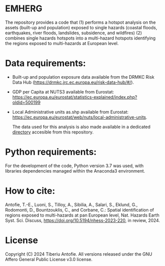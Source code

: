 # EMHERG


The repository provides a code that (1) performs a hotspot analysis on the assets (built-up and population) exposed to single hazards (coastal floods, earthquakes, river floods, landslides, subsidence, and wildfires) (2) combines single hazards hotspots into a multi-hazard hotspots identifying the regions exposed to multi-hazards at European level.
# Data requirements:
- Built-up and population exposure data available from the DRMKC Risk Data Hub (https://drmkc.jrc.ec.europa.eu/risk-data-hub/#/).
- GDP per Capita at NUTS3 available from Eurostat: https://ec.europa.eu/eurostat/statistics-explained/index.php?oldid=500199
- Local Administrative units as.shp available from Eurostat: https://ec.europa.eu/eurostat/web/nuts/local-administrative-units.

  The data used for this analysis is also made available in a dedicated [directory](https://github.com/Tiberiu-79/Spatial-identification-of-regions-exposed-to-multi-hazards-at-pan-European-level-EMHERG-/tree/main/Data_MH) accesible from this repository. 
# Python requirements:
For the development of the code, Python version 3.7 was used,  with libraries dependencies managed within the Anaconda3 environment.

# How to cite:
Antofie, T.-E., Luoni, S., Tilloy, A., Sibilia, A., Salari, S., Eklund, G., Rodomonti, D., Bountzouklis, C., and Corbane, C.: Spatial identification of regions exposed to multi-hazards at pan European level, Nat. Hazards Earth Syst. Sci. Discuss, https://doi.org/10.5194/nhess-2023-220, in review, 2024.
# License
Copyright (C) 2024 Tiberiu Antofie. All versions released under the GNU Affero General Public License v3.0 license.
